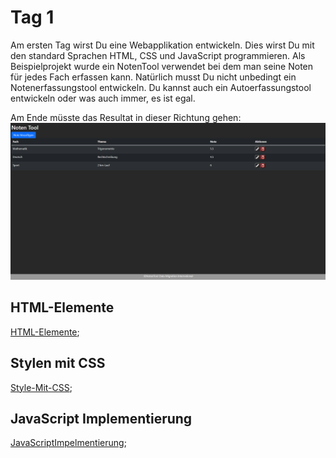 # Tag 1 
Am ersten Tag wirst Du eine Webapplikation entwickeln. Dies wirst Du mit den standard Sprachen HTML, CSS und JavaScript programmieren. Als Beispielprojekt wurde ein NotenTool verwendet bei dem man seine Noten für jedes Fach erfassen kann. Natürlich musst Du nicht unbedingt ein Notenerfassungstool entwickeln. Du kannst auch ein Autoerfassungstool entwickeln oder was auch immer, es ist egal.

Am Ende müsste das Resultat in dieser Richtung gehen:
![NotenTool](Images/notenToolPreview.PNG)

## HTML-Elemente
[HTML-Elemente](HTML-Elemente.md ':include');

## Stylen mit CSS
[Style-Mit-CSS](Stylen-Mit-CSS.md ':include');

## JavaScript Implementierung
[JavaScriptImpelmentierung](JavascriptImplementierung.md ':include');